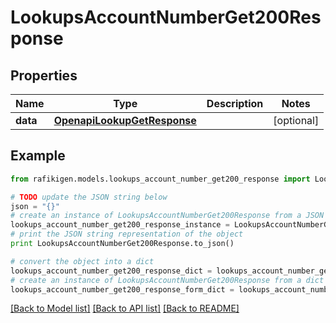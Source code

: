 # LookupsAccountNumberGet200Response


## Properties
Name | Type | Description | Notes
------------ | ------------- | ------------- | -------------
**data** | [**OpenapiLookupGetResponse**](OpenapiLookupGetResponse.md) |  | [optional] 

## Example

```python
from rafikigen.models.lookups_account_number_get200_response import LookupsAccountNumberGet200Response

# TODO update the JSON string below
json = "{}"
# create an instance of LookupsAccountNumberGet200Response from a JSON string
lookups_account_number_get200_response_instance = LookupsAccountNumberGet200Response.from_json(json)
# print the JSON string representation of the object
print LookupsAccountNumberGet200Response.to_json()

# convert the object into a dict
lookups_account_number_get200_response_dict = lookups_account_number_get200_response_instance.to_dict()
# create an instance of LookupsAccountNumberGet200Response from a dict
lookups_account_number_get200_response_form_dict = lookups_account_number_get200_response.from_dict(lookups_account_number_get200_response_dict)
```
[[Back to Model list]](../README.md#documentation-for-models) [[Back to API list]](../README.md#documentation-for-api-endpoints) [[Back to README]](../README.md)


